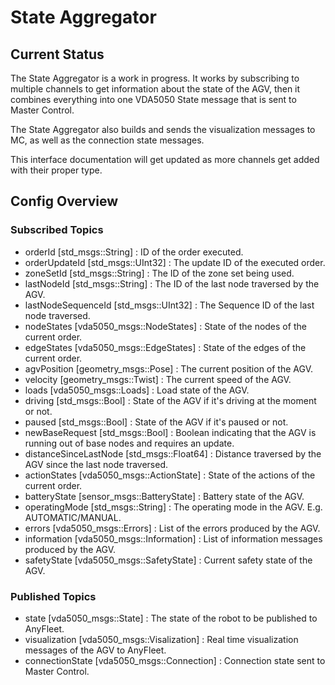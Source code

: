 # State Aggregator

## Current Status

The State Aggregator is a work in progress. It works by subscribing to multiple channels to get information about the state of the AGV, then it combines everything into one VDA5050 State message that is sent to Master Control.

The State Aggregator also builds and sends the visualization messages to MC, as well as the connection state messages.

This interface documentation will get updated as more channels get added with their proper type.

## Config Overview

### Subscribed Topics

* orderId [std_msgs::String] : ID of the order executed.
* orderUpdateId [std_msgs::UInt32] : The update ID of the executed order.
* zoneSetId [std_msgs::String] : The ID of the zone set being used.
* lastNodeId [std_msgs::String] : The ID of the last node traversed by the AGV.
* lastNodeSequenceId [std_msgs::UInt32] : The Sequence ID of the last node traversed.
* nodeStates [vda5050_msgs::NodeStates] : State of the nodes of the current order.
* edgeStates [vda5050_msgs::EdgeStates] : State of the edges of the current order.
* agvPosition [geometry_msgs::Pose] : The current position of the AGV.
* velocity [geometry_msgs::Twist] : The current speed of the AGV.
* loads [vda5050_msgs::Loads] : Load state of the AGV.
* driving [std_msgs::Bool] : State of the AGV if it's driving at the moment or not.
* paused [std_msgs::Bool] : State of the AGV if it's paused or not.
* newBaseRequest [std_msgs::Bool] : Boolean indicating that the AGV is running out of base nodes and requires an update.
* distanceSinceLastNode [std_msgs::Float64] : Distance traversed by the AGV since the last node traversed.
* actionStates [vda5050_msgs::ActionState] : State of the actions of the current order.
* batteryState [sensor_msgs::BatteryState] : Battery state of the AGV.
* operatingMode [std_msgs::String] : The operating mode in the AGV. E.g. AUTOMATIC/MANUAL.
* errors [vda5050_msgs::Errors] : List of the errors produced by the AGV.
* information [vda5050_msgs::Information] : List of information messages produced by the AGV.
* safetyState [vda5050_msgs::SafetyState] : Current safety state of the AGV.

### Published Topics

* state [vda5050_msgs::State] : The state of the robot to be published to AnyFleet.
* visualization [vda5050_msgs::Visalization] : Real time visualization messages of the AGV to AnyFleet.
* connectionState [vda5050_msgs::Connection] : Connection state sent to Master Control.
